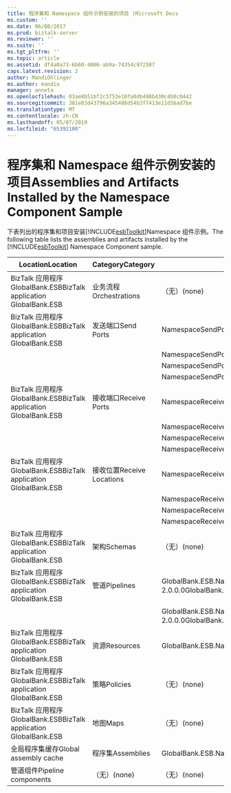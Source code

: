 ```yaml
---
title: 程序集和 Namespace 组件示例安装的项目 |Microsoft Docs
ms.custom: ''
ms.date: 06/08/2017
ms.prod: biztalk-server
ms.reviewer: ''
ms.suite: ''
ms.tgt_pltfrm: ''
ms.topic: article
ms.assetid: df4a0a73-6b60-4006-ab9a-74354c972507
caps.latest.revision: 2
author: MandiOhlinger
ms.author: mandia
manager: anneta
ms.openlocfilehash: 03ae8b51bf2c3753e10fa0db498b430c4b0c0442
ms.sourcegitcommit: 381e83d43796a345488d54b3f7413e11d56ad7be
ms.translationtype: MT
ms.contentlocale: zh-CN
ms.lasthandoff: 05/07/2019
ms.locfileid: "65392100"
---
```

# <a name="assemblies-and-artifacts-installed-by-the-namespace-component-sample"></a><span data-ttu-id="cfc47-102">程序集和 Namespace 组件示例安装的项目</span><span class="sxs-lookup"><span data-stu-id="cfc47-102">Assemblies and Artifacts Installed by the Namespace Component Sample</span></span>
<span data-ttu-id="cfc47-103">下表列出的程序集和项目安装[!INCLUDE[esbToolkit](../includes/esbtoolkit-md.md)]Namespace 组件示例。</span><span class="sxs-lookup"><span data-stu-id="cfc47-103">The following table lists the assemblies and artifacts installed by the [!INCLUDE[esbToolkit](../includes/esbtoolkit-md.md)] Namespace Component sample.</span></span>  
  
|<span data-ttu-id="cfc47-104">Location</span><span class="sxs-lookup"><span data-stu-id="cfc47-104">Location</span></span>|<span data-ttu-id="cfc47-105">Category</span><span class="sxs-lookup"><span data-stu-id="cfc47-105">Category</span></span>|<span data-ttu-id="cfc47-106">名称和版本的组件</span><span class="sxs-lookup"><span data-stu-id="cfc47-106">Name and version of the component</span></span>|  
|--------------|--------------|---------------------------------------|  
|<span data-ttu-id="cfc47-107">BizTalk 应用程序 GlobalBank.ESB</span><span class="sxs-lookup"><span data-stu-id="cfc47-107">BizTalk application GlobalBank.ESB</span></span>|<span data-ttu-id="cfc47-108">业务流程</span><span class="sxs-lookup"><span data-stu-id="cfc47-108">Orchestrations</span></span>|<span data-ttu-id="cfc47-109">（无）</span><span class="sxs-lookup"><span data-stu-id="cfc47-109">(none)</span></span>|  
|<span data-ttu-id="cfc47-110">BizTalk 应用程序 GlobalBank.ESB</span><span class="sxs-lookup"><span data-stu-id="cfc47-110">BizTalk application GlobalBank.ESB</span></span>|<span data-ttu-id="cfc47-111">发送端口</span><span class="sxs-lookup"><span data-stu-id="cfc47-111">Send Ports</span></span>|<span data-ttu-id="cfc47-112">NamespaceSendPortAdd_to_Remove</span><span class="sxs-lookup"><span data-stu-id="cfc47-112">NamespaceSendPortAdd_to_Remove</span></span>|  
|||<span data-ttu-id="cfc47-113">NamespaceSendPortAdd_to_PassThrough</span><span class="sxs-lookup"><span data-stu-id="cfc47-113">NamespaceSendPortAdd_to_PassThrough</span></span>|  
|||<span data-ttu-id="cfc47-114">NamespaceSendPortPassthrough_to_Remove</span><span class="sxs-lookup"><span data-stu-id="cfc47-114">NamespaceSendPortPassthrough_to_Remove</span></span>|  
|||<span data-ttu-id="cfc47-115">NamespaceSendPortAddViaExtraction_to_PassThrough</span><span class="sxs-lookup"><span data-stu-id="cfc47-115">NamespaceSendPortAddViaExtraction_to_PassThrough</span></span>|  
|<span data-ttu-id="cfc47-116">BizTalk 应用程序 GlobalBank.ESB</span><span class="sxs-lookup"><span data-stu-id="cfc47-116">BizTalk application GlobalBank.ESB</span></span>|<span data-ttu-id="cfc47-117">接收端口</span><span class="sxs-lookup"><span data-stu-id="cfc47-117">Receive Ports</span></span>|<span data-ttu-id="cfc47-118">NamespaceReceivePortAdd_to_PassThrough</span><span class="sxs-lookup"><span data-stu-id="cfc47-118">NamespaceReceivePortAdd_to_PassThrough</span></span>|  
|||<span data-ttu-id="cfc47-119">NamespaceReceivePortAdd_to_Remove</span><span class="sxs-lookup"><span data-stu-id="cfc47-119">NamespaceReceivePortAdd_to_Remove</span></span>|  
|||<span data-ttu-id="cfc47-120">NamespaceReceivePortPassThrough_to_Remove</span><span class="sxs-lookup"><span data-stu-id="cfc47-120">NamespaceReceivePortPassThrough_to_Remove</span></span>|  
|||<span data-ttu-id="cfc47-121">NamespaceReceivePortAddViaExtraction_to_PassThrough</span><span class="sxs-lookup"><span data-stu-id="cfc47-121">NamespaceReceivePortAddViaExtraction_to_PassThrough</span></span>|  
|<span data-ttu-id="cfc47-122">BizTalk 应用程序 GlobalBank.ESB</span><span class="sxs-lookup"><span data-stu-id="cfc47-122">BizTalk application GlobalBank.ESB</span></span>|<span data-ttu-id="cfc47-123">接收位置</span><span class="sxs-lookup"><span data-stu-id="cfc47-123">Receive Locations</span></span>|<span data-ttu-id="cfc47-124">NamespaceReceivePortAdd_to_PassThrough</span><span class="sxs-lookup"><span data-stu-id="cfc47-124">NamespaceReceivePortAdd_to_PassThrough</span></span>|  
|||<span data-ttu-id="cfc47-125">NamespaceReceivePortAdd_to_Remove</span><span class="sxs-lookup"><span data-stu-id="cfc47-125">NamespaceReceivePortAdd_to_Remove</span></span>|  
|||<span data-ttu-id="cfc47-126">NamespaceReceivePortPassThrough_to_Remove</span><span class="sxs-lookup"><span data-stu-id="cfc47-126">NamespaceReceivePortPassThrough_to_Remove</span></span>|  
|||<span data-ttu-id="cfc47-127">NamespaceReceivePortAddViaExtraction_to_PassThrough</span><span class="sxs-lookup"><span data-stu-id="cfc47-127">NamespaceReceivePortAddViaExtraction_to_PassThrough</span></span>|  
|<span data-ttu-id="cfc47-128">BizTalk 应用程序 GlobalBank.ESB</span><span class="sxs-lookup"><span data-stu-id="cfc47-128">BizTalk application GlobalBank.ESB</span></span>|<span data-ttu-id="cfc47-129">架构</span><span class="sxs-lookup"><span data-stu-id="cfc47-129">Schemas</span></span>|<span data-ttu-id="cfc47-130">（无）</span><span class="sxs-lookup"><span data-stu-id="cfc47-130">(none)</span></span>|  
|<span data-ttu-id="cfc47-131">BizTalk 应用程序 GlobalBank.ESB</span><span class="sxs-lookup"><span data-stu-id="cfc47-131">BizTalk application GlobalBank.ESB</span></span>|<span data-ttu-id="cfc47-132">管道</span><span class="sxs-lookup"><span data-stu-id="cfc47-132">Pipelines</span></span>|<span data-ttu-id="cfc47-133">GlobalBank.ESB.Namespace.Pipelines.NamespaceSampleReceivePipeline 版本 2.0.0.0</span><span class="sxs-lookup"><span data-stu-id="cfc47-133">GlobalBank.ESB.Namespace.Pipelines.NamespaceSampleReceivePipeline Version 2.0.0.0</span></span>|  
|||<span data-ttu-id="cfc47-134">GlobalBank.ESB.Namespace.Pipelines.NamespaceSampleSendPipeline 版本 2.0.0.0</span><span class="sxs-lookup"><span data-stu-id="cfc47-134">GlobalBank.ESB.Namespace.Pipelines.NamespaceSampleSendPipeline Version 2.0.0.0</span></span>|  
|<span data-ttu-id="cfc47-135">BizTalk 应用程序 GlobalBank.ESB</span><span class="sxs-lookup"><span data-stu-id="cfc47-135">BizTalk application GlobalBank.ESB</span></span>|<span data-ttu-id="cfc47-136">资源</span><span class="sxs-lookup"><span data-stu-id="cfc47-136">Resources</span></span>|<span data-ttu-id="cfc47-137">GlobalBank.ESB.Namespace.Pipelines 版本 2.0.0.0</span><span class="sxs-lookup"><span data-stu-id="cfc47-137">GlobalBank.ESB.Namespace.Pipelines Version 2.0.0.0</span></span>|  
|<span data-ttu-id="cfc47-138">BizTalk 应用程序 GlobalBank.ESB</span><span class="sxs-lookup"><span data-stu-id="cfc47-138">BizTalk application GlobalBank.ESB</span></span>|<span data-ttu-id="cfc47-139">策略</span><span class="sxs-lookup"><span data-stu-id="cfc47-139">Policies</span></span>|<span data-ttu-id="cfc47-140">（无）</span><span class="sxs-lookup"><span data-stu-id="cfc47-140">(none)</span></span>|  
|<span data-ttu-id="cfc47-141">BizTalk 应用程序 GlobalBank.ESB</span><span class="sxs-lookup"><span data-stu-id="cfc47-141">BizTalk application GlobalBank.ESB</span></span>|<span data-ttu-id="cfc47-142">地图</span><span class="sxs-lookup"><span data-stu-id="cfc47-142">Maps</span></span>|<span data-ttu-id="cfc47-143">（无）</span><span class="sxs-lookup"><span data-stu-id="cfc47-143">(none)</span></span>|  
|<span data-ttu-id="cfc47-144">全局程序集缓存</span><span class="sxs-lookup"><span data-stu-id="cfc47-144">Global assembly cache</span></span>|<span data-ttu-id="cfc47-145">程序集</span><span class="sxs-lookup"><span data-stu-id="cfc47-145">Assemblies</span></span>|<span data-ttu-id="cfc47-146">GlobalBank.ESB.Namespace.Pipelines 版本 2.0.0.0</span><span class="sxs-lookup"><span data-stu-id="cfc47-146">GlobalBank.ESB.Namespace.Pipelines Version 2.0.0.0</span></span>|  
|<span data-ttu-id="cfc47-147">管道组件</span><span class="sxs-lookup"><span data-stu-id="cfc47-147">Pipeline components</span></span>|<span data-ttu-id="cfc47-148">（无）</span><span class="sxs-lookup"><span data-stu-id="cfc47-148">(none)</span></span>|<span data-ttu-id="cfc47-149">（无）</span><span class="sxs-lookup"><span data-stu-id="cfc47-149">(none)</span></span>|